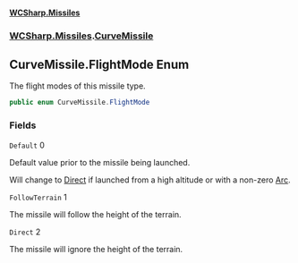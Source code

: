 #### [WCSharp\.Missiles](README.md 'README')
### [WCSharp\.Missiles](WCSharp.Missiles.md 'WCSharp\.Missiles').[CurveMissile](WCSharp.Missiles.CurveMissile.md 'WCSharp\.Missiles\.CurveMissile')

## CurveMissile\.FlightMode Enum

The flight modes of this missile type\.

```csharp
public enum CurveMissile.FlightMode
```
### Fields

<a name='WCSharp.Missiles.CurveMissile.FlightMode.Default'></a>

`Default` 0

Default value prior to the missile being launched\.

Will change to [Direct](WCSharp.Missiles.CurveMissile.FlightMode.md#WCSharp.Missiles.CurveMissile.FlightMode.Direct 'WCSharp\.Missiles\.CurveMissile\.FlightMode\.Direct') if launched from a high altitude or with a non-zero [Arc](WCSharp.Missiles.CurveMissile.Arc.md 'WCSharp\.Missiles\.CurveMissile\.Arc').

<a name='WCSharp.Missiles.CurveMissile.FlightMode.FollowTerrain'></a>

`FollowTerrain` 1

The missile will follow the height of the terrain\.

<a name='WCSharp.Missiles.CurveMissile.FlightMode.Direct'></a>

`Direct` 2

The missile will ignore the height of the terrain\.